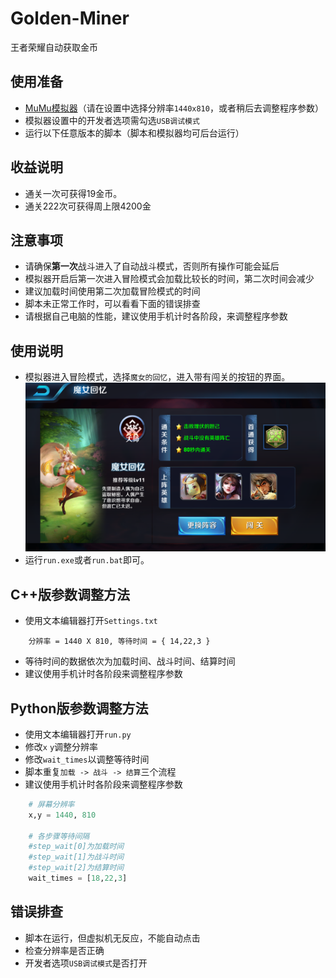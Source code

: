 # Golden-Miner
王者荣耀自动获取金币

## 使用准备
- [MuMu模拟器](http://mumu.163.com/)（请在设置中选择分辨率`1440x810`，或者稍后去调整程序参数）
- 模拟器设置中的开发者选项需勾选`USB调试模式`
- 运行以下任意版本的脚本（脚本和模拟器均可后台运行）

## 收益说明
- 通关一次可获得19金币。
- 通关222次可获得周上限4200金

## 注意事项
- 请确保**第一次**战斗进入了自动战斗模式，否则所有操作可能会延后
- 模拟器开启后第一次进入冒险模式会加载比较长的时间，第二次时间会减少
- 建议加载时间使用第二次加载冒险模式的时间
- 脚本未正常工作时，可以看看下面的错误排查
- 请根据自己电脑的性能，建议使用手机计时各阶段，来调整程序参数

## 使用说明
- 模拟器进入冒险模式，选择`魔女的回忆`，进入带有闯关的按钮的界面。
![pic](https://github.com/Henvy-Mango/Golden-Miner/raw/master/pic.png)
- 运行`run.exe`或者`run.bat`即可。

## C++版参数调整方法
- 使用文本编辑器打开`Settings.txt`
```
	分辨率 = 1440 X 810, 等待时间 = { 14,22,3 }
```
- 等待时间的数据依次为加载时间、战斗时间、结算时间
- 建议使用手机计时各阶段来调整程序参数

## Python版参数调整方法 
- 使用文本编辑器打开`run.py`
- 修改`x` `y`调整分辨率
- 修改`wait_times`以调整等待时间
- 脚本重复`加载 -> 战斗 -> 结算`三个流程
- 建议使用手机计时各阶段来调整程序参数
```python
	# 屏幕分辨率
	x,y = 1440, 810

	# 各步骤等待间隔
	#step_wait[0]为加载时间
	#step_wait[1]为战斗时间
	#step_wait[2]为结算时间
	wait_times = [18,22,3]
```

## 错误排查
- 脚本在运行，但虚拟机无反应，不能自动点击
- 检查分辨率是否正确
- 开发者选项`USB调试模式`是否打开
